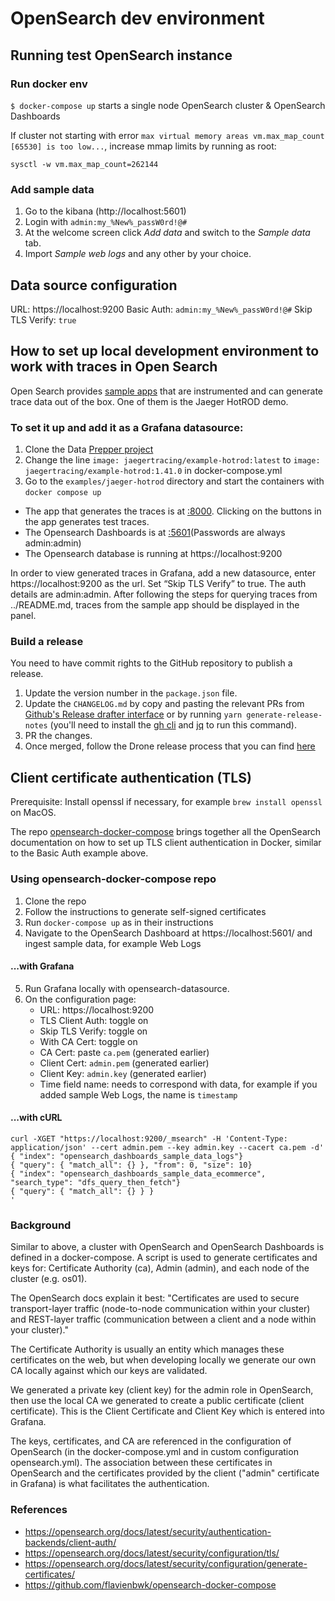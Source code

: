 # OpenSearch dev environment

## Running test OpenSearch instance

### Run docker env

`$ docker-compose up` starts a single node OpenSearch cluster & OpenSearch Dashboards

If cluster not starting with error `max virtual memory areas vm.max_map_count [65530] is too low...`, increase mmap limits by running as root:

```
sysctl -w vm.max_map_count=262144
```

### Add sample data

1. Go to the kibana (http://localhost:5601)
1. Login with `admin:my_%New%_passW0rd!@#`
1. At the welcome screen click _Add data_ and switch to the _Sample data_ tab.
1. Import _Sample web logs_ and any other by your choice.

## Data source configuration

URL: https://localhost:9200
Basic Auth: `admin:my_%New%_passW0rd!@#`
Skip TLS Verify: `true`

## How to set up local development environment to work with traces in Open Search

Open Search provides [sample apps](https://opensearch.org/docs/latest/observing-your-data/trace/getting-started/) that are instrumented and can generate trace data out of the box. One of them is the Jaeger HotROD demo.

### To set it up and add it as a Grafana datasource:

1. Clone the Data [Prepper project](https://github.com/opensearch-project/data-prepper)
2. Change the line `image: jaegertracing/example-hotrod:latest` to `image: jaegertracing/example-hotrod:1.41.0` in docker-compose.yml
3. Go to the `examples/jaeger-hotrod` directory and start the containers with `docker compose up`

- The app that generates the traces is at [:8000](http://localhost:8080). Clicking on the buttons in the app generates test traces.
- The Opensearch Dashboards is at [:5601](http://localhost:5601/app/observability-dashboards#/trace_analytics/home)(Passwords are always admin:admin)
- The Opensearch database is running at https://localhost:9200

In order to view generated traces in Grafana, add a new datasource, enter https://localhost:9200 as the url. Set “Skip TLS Verify” to true. The auth details are admin:admin.
After following the steps for querying traces from ../README.md, traces from the sample app should be displayed in the panel.

### Build a release

You need to have commit rights to the GitHub repository to publish a release.

1. Update the version number in the `package.json` file.
2. Update the `CHANGELOG.md` by copy and pasting the relevant PRs from [Github's Release drafter interface](https://github.com/grafana/opensearch-datasource/releases/new) or by running `yarn generate-release-notes` (you'll need to install the [gh cli](https://cli.github.com/) and [jq](https://jqlang.github.io/jq/) to run this command).
3. PR the changes.
4. Once merged, follow the Drone release process that you can find [here](https://github.com/grafana/integrations-team/wiki/Plugin-Release-Process#drone-release-process)

## Client certificate authentication (TLS)

Prerequisite: Install openssl if necessary, for example `brew install openssl` on MacOS.

The repo [opensearch-docker-compose](https://github.com/flavienbwk/opensearch-docker-compose) brings together all the OpenSearch documentation on how to set up TLS client authentication in Docker, similar to the Basic Auth example above.

### Using opensearch-docker-compose repo

1. Clone the repo
2. Follow the instructions to generate self-signed certificates
3. Run `docker-compose up` as in their instructions
4. Navigate to the OpenSearch Dashboard at https://localhost:5601/ and ingest sample data, for example Web Logs

#### ...with Grafana

5. Run Grafana locally with opensearch-datasource.
6. On the configuration page:
   - URL: https://localhost:9200
   - TLS Client Auth: toggle on
   - Skip TLS Verify: toggle on
   - With CA Cert: toggle on
   - CA Cert: paste `ca.pem` (generated earlier)
   - Client Cert: `admin.pem` (generated earlier)
   - Client Key: `admin.key` (generated earlier)
   - Time field name: needs to correspond with data, for example if you added sample Web Logs, the name is `timestamp`

#### ...with cURL

```
curl -XGET "https://localhost:9200/_msearch" -H 'Content-Type: application/json' --cert admin.pem --key admin.key --cacert ca.pem -d'
{ "index": "opensearch_dashboards_sample_data_logs"}
{ "query": { "match_all": {} }, "from": 0, "size": 10}
{ "index": "opensearch_dashboards_sample_data_ecommerce", "search_type": "dfs_query_then_fetch"}
{ "query": { "match_all": {} } }
'
```

### Background

Similar to above, a cluster with OpenSearch and OpenSearch Dashboards is defined in a docker-compose. A script is used to generate certificates and keys for: Certificate Authority (ca), Admin (admin), and each node of the cluster (e.g. os01).

The OpenSearch docs explain it best: "Certificates are used to secure transport-layer traffic (node-to-node communication within your cluster) and REST-layer traffic (communication between a client and a node within your cluster)."

The Certificate Authority is usually an entity which manages these certificates on the web, but when developing locally we generate our own CA locally against which our keys are validated.

We generated a private key (client key) for the admin role in OpenSearch, then use the local CA we generated to create a public certificate (client certificate). This is the Client Certificate and Client Key which is entered into Grafana.

The keys, certificates, and CA are referenced in the configuration of OpenSearch (in the docker-compose.yml and in custom configuration opensearch.yml). The association between these certificates in OpenSearch and the certificates provided by the client ("admin" certificate in Grafana) is what facilitates the authentication.

### References

- https://opensearch.org/docs/latest/security/authentication-backends/client-auth/
- https://opensearch.org/docs/latest/security/configuration/tls/
- https://opensearch.org/docs/latest/security/configuration/generate-certificates/
- https://github.com/flavienbwk/opensearch-docker-compose

